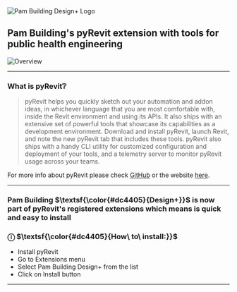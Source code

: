 <picture>
  <source media="(prefers-color-scheme: dark)" srcset="https://github.com/user-attachments/assets/ef9217fc-10eb-45f2-8374-31f6a313ce07">
  <img alt="Pam Building Design+ Logo" src="https://github.com/user-attachments/assets/e11aa75a-427a-4089-a90a-7f454751c593">
</picture>

## Pam Building's pyRevit extension with tools for public health engineering

![Overview](https://github.com/user-attachments/assets/0bbfcb5f-c2c5-4247-836a-2e72c97afe90)

---
### What is pyRevit❔ 
> pyRevit helps you quickly sketch out your automation and addon ideas, in whichever language that you are most comfortable with, inside the Revit environment and using its APIs. It also ships with an extensive set of powerful tools that showcase its capabilities as a development environment. Download and install pyRevit, launch Revit, and note the new pyRevit tab that includes these tools. pyRevit also ships with a handy CLI utility for customized configuration and deployment of your tools, and a telemetry server to monitor pyRevit usage across your teams.

For more info about pyRevit please check [GitHub](https://github.com/pyrevitlabs/pyRevit) or the website [here](https://www.pyrevitlabs.io/).

---
### Pam Building $\textsf{\color{#dc4405}{Design+}}$ is now part of pyRevit's registered extensions which means is quick and easy to install

### $\textsf {ⓘ\ }$ $\textsf{\color{#dc4405}{How\ to\ install:}}$
- Install pyRevit  
- Go to Extensions menu  
- Select Pam Building Design+ from the list
- Click on Install button
---


